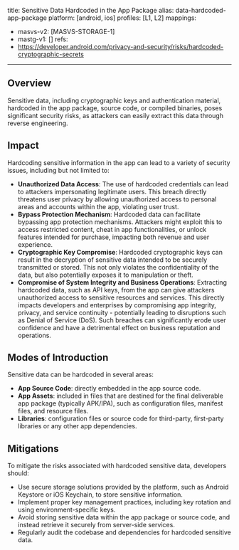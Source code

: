 title: Sensitive Data Hardcoded in the App Package
alias: data-hardcoded-app-package
platform: [android, ios]
profiles: [L1, L2]
mappings:
  - masvs-v2: [MASVS-STORAGE-1]
  - mastg-v1: []
refs:
  - https://developer.android.com/privacy-and-security/risks/hardcoded-cryptographic-secrets
---

## Overview

Sensitive data, including cryptographic keys and authentication material, hardcoded in the app package, source code, or compiled binaries, poses significant security risks, as attackers can easily extract this data through reverse engineering.

## Impact

Hardcoding sensitive information in the app can lead to a variety of security issues, including but not limited to:

- **Unauthorized Data Access**: The use of hardcoded credentials can lead to attackers impersonating legitimate users. This breach directly threatens user privacy by allowing unauthorized access to personal areas and accounts within the app, violating user trust.
- **Bypass Protection Mechanism**: Hardcoded data can facilitate bypassing app protection mechanisms. Attackers might exploit this to access restricted content, cheat in app functionalities, or unlock features intended for purchase, impacting both revenue and user experience.
- **Cryptographic Key Compromise**: Hardcoded cryptographic keys can result in the decryption of sensitive data intended to be securely transmitted or stored. This not only violates the confidentiality of the data, but also potentially exposes it to manipulation or theft.
- **Compromise of System Integrity and Business Operations**: Extracting hardcoded data, such as API keys, from the app can give attackers unauthorized access to sensitive resources and services. This directly impacts developers and enterprises by compromising app integrity, privacy, and service continuity - potentially leading to disruptions such as Denial of Service (DoS). Such breaches can significantly erode user confidence and have a detrimental effect on business reputation and operations.

## Modes of Introduction

Sensitive data can be hardcoded in several areas:

- **App Source Code**: directly embedded in the app source code.
- **App Assets**: included in files that are destined for the final deliverable app package (typically APK/IPA), such as configuration files, manifest files, and resource files.
- **Libraries**: configuration files or source code for third-party, first-party libraries or any other app dependencies.

## Mitigations

To mitigate the risks associated with hardcoded sensitive data, developers should:
- Use secure storage solutions provided by the platform, such as Android Keystore or iOS Keychain, to store sensitive information.
- Implement proper key management practices, including key rotation and using environment-specific keys.
- Avoid storing sensitive data within the app package or source code, and instead retrieve it securely from server-side services.
- Regularly audit the codebase and dependencies for hardcoded sensitive data.
